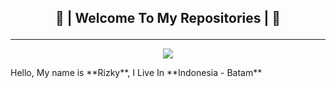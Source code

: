 ## <p align="center">👋 | Welcome To My Repositories | 👋</p>
-----
<p align="center"><img src="https://i.imgur.com/A6bWGFl.gif"/></p>
Hello, My name is **Rizky**, I Live In **Indonesia - Batam**
